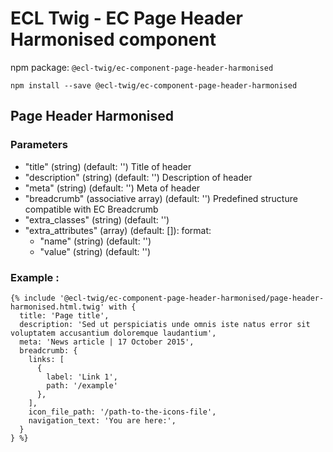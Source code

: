 # ECL Twig - EC Page Header Harmonised component

npm package: `@ecl-twig/ec-component-page-header-harmonised`

```shell
npm install --save @ecl-twig/ec-component-page-header-harmonised
```

## Page Header Harmonised

### Parameters

- "title" (string) (default: '') Title of header
- "description" (string) (default: '') Description of header
- "meta" (string) (default: '') Meta of header
- "breadcrumb" (associative array) (default: '') Predefined structure compatible with EC Breadcrumb
- "extra_classes" (string) (default: '')
- "extra_attributes" (array) (default: []): format:
  - "name" (string) (default: '')
  - "value" (string) (default: '')

### Example :

<!-- prettier-ignore -->
```twig
{% include '@ecl-twig/ec-component-page-header-harmonised/page-header-harmonised.html.twig' with {  
  title: 'Page title',  
  description: 'Sed ut perspiciatis unde omnis iste natus error sit voluptatem accusantium doloremque laudantium',  
  meta: 'News article | 17 October 2015',  
  breadcrumb: {  
    links: [    
      {  
        label: 'Link 1',  
        path: '/example'  
      },  
    ],  
    icon_file_path: '/path-to-the-icons-file',  
    navigation_text: 'You are here:',  
  }  
} %}  
```
